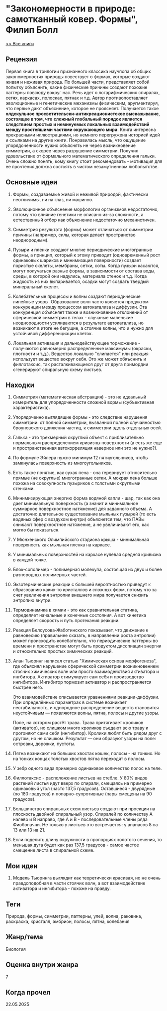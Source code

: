 # "Закономерности в природе: самотканный ковер. Формы", Филип Болл

[\<\< Все книги](../README.md)

## Рецензия

Первая книга в трилогии признанного классика научпопа об общих закономерностях природы повествует о формах, которые создают живая и неживая природа. По большей части, представляет собой попытку объяснить, какие физические причины создают похожие паттерны повсюду вокруг нас. Речь идет о логарифмических спиралях, сетях, каркасах, полосках, пятнах и т.д. Автор противопоставляет эволюционные и генетические механизмы физическим, аругментируя, что первые дают объяснение, которое не проясняет. Получается такое **олдскульное просветительски-антикреационистское высказывание**, **состоящее в том, что** **сложный глобальный порядок является следствием простых и неминуемых локальных взаимодействий между простейшими частями окружающего мира**. Книга интересна прекрасными иллюстрациями, но немного перегружена историей идей и ссылками на другие книги. Понравилась мысль, что ощущение упорядоченности нужно объяснять не через возникновение симметрии, а скорее через разрушение симметрии. Получил удовольствие от формального математического определения гальки. Очень сложно понять, кому книгу стоит рекомендовать - мотивация для ее прочтения должна состоять в чистом незамутненном любопытстве.

## Основные идеи

1.  Формы, создаваемые живой и неживой природой, фактически неотличимы, ни на глаз, ни машинно.

2.  Эволюционное объяснение морфологии организмов недостаточно, потому что влияние генетики не описано из-за сложности, а естественный отбор как объяснение недостаточно механистичен.

3.  Симметрия результата (формы) может отличаться от симметрии причины (например, силы, которая делает пространство неоднородным).

4.  Пузыри и пленки создают многие периодические многогранные формы, а принцип, который к этому приводит (одновременный рост одинаковых шариков и минимизация поверхности) создает пористые скелеты, мембраны, сетки, соты. Когда пузыри касаются, могут получаться разные формы, в зависимости от состава воды, среды, в которой они надулись, материала стенок и т.д. Когда жидкость из них выпаривается, осадки могут создать твердый минеральный скелет.

5.  Колебательные процессы и волны создают периодические линейные узоры. Образование волн часто является продуктом конкуренции между процессом автокатализа и диффузии. Эта конкуренция объясняет также и возникновение отклонений от сферической симметрии в телах - случаные маленькие неоднородности усиливаются в результате автокатализа, но возникают в итоге не бегущие, а стоячие волны, что и нужно для устойчивой дифференциации клеток.

6.  Локальная активация и дальнодействующее торможение - получаются равномерно распределенные максимумы (окраски, плотности и т.д.). Вещество локально "слипается" или реакция использует вещество вокруг себя. Это же может обяъснить и филлотаксис, так расталкивающиеся друг от друга примордии сгенерируют спиральную схему листьев.

## Находки

1.  Симметрия (математическая абстракция) - это не идеальный измеритель для упорядоченности сложной вормы (субъективная характеристика).

2.  Упорядоченно выглядящие формы - это следствие нарушения симметрии: от полной симметрии, вызванной полной случайностью броуновского движения частиц, к симметрии вдоль отдельных осей.

3.  Галька - это трехмерный округлый объект с приблизительно нормальным распределением кривизны поверхности (а есть же еще и пространственная автокорреляция наверное или это не нужно?).

4.  По формуле Эйлера нужно минимум 12 пятиугольников, чтобы замкнулась поверхность из многоугольников.

5.  Есть такое понятие, как сухая пена - она герерирует относительно прямые (не округлые) многогранные сетки. А мокрая пена больше похожа на совокупность пузыриков с толстыми округлыми стенками.

6.  Минимизирующая энергию форма водяной капли - шар, так как она дает минимальную поверхность (а значит и минимальное суммарное поверхностное натяжение) для заданного объема. А достаточно длительное существование мыльных пузырей (то есть водяных сфер с воздухом внутри) объяснется тем, что ПАВы снижают поверхностное натяжение, а не увеличивают его, как могло бы показаться.

7.  У Мюнхенского Олимпийского стадиона крыша - минимальная поверхность как мыльная пленка на каркасе.

8.  У минимальных поверхностей на каркасе нулевая средняя кривизна в каждой точке.

9.  Блок-сополимер - полимерная молекула, состоящая из двух и более разнородных полимерных частей.

10. Экзотермические реакции с большей вероятностью приведут к образованию каких-то кристаллов и сложных форм, потому что за счет увеличения энтропии внешнего мира получается снизить энтропию внутри.

11. Термодинамика в химии - это как сравнительная статика, определяет начальные и конечные состояния. А вот кинетика определяет скорость и путь протекания реакции.

12. Реакция Белоусова-Жаботинского показывает, что движение к равновесию (правильнее сказать, в направлении роста энтропии) может происходить колебательно, что периодические паттерны во времени и пространстве могут быть продуктом дисспиации энергии и относительно простых химических реакций.

13. Алан Тьюринг написал статью "Химическая основа морфогенеза", где объяснял нарушение сферической симметрии возникновением стоячих химических волн или просто взаимодействия активатора и ингбитора. Активатор стимулирует сам себя и производство ингибитора. Ингибитор тормозит активатор и распространяется быстрее него.

    Это взаимодействие описывается уравнениями реакции-диффузии. При определённых параметрах в системе возникает нестабильность, и однородное распределение веществ становится неустойчивым — появляются волны, пятна, полосы и другие узоры.

    Поле, на котором растёт трава. Трава притягивает кроликов (активатор), но слишком много кроликов съедают всю траву и прогоняют сами себя (ингибитор). Кролики любят быть рядом друг с другом, но не слишком. Результат — они образуют узоры на поле: островки, дорожки, пустоты.

14. Пятна возникают на больших хвостах кошек, полосы - на тонких. Но на тонких концах толстых хвостов пятна переходят в полосы.

15. У зебр одного вида примерно одинаковое количество полос на теле.

16. Филлотаксис - расположение листьев на стебле. У 80% видов растений листья идут вверх по спирали, смещаясь на примерно одинаковый угол (часто 137,5 градусов). Оставшиеся - двурядные (по 180 градусов) и попарно-супротивные (пары смещены на 90 градусов).

17. Большинство спиральных схем листьев создают при проекции на плоскость двойной спиральный узор. Спиралей по количеству A налево и B направо, где A и B - последовательные члены ряда Фиобоначчи. Не только у листьев это встречается: у ананасов 8 на 13 или 13 на 21.

18. Если поделить длину окружности в пропорциях золотого сечения, то меньшая дуга будет как раз 137,5 градусов - самое частое смещение листа в спиральной схеме.

## Мои идеи

1.  Модель Тьюринга выглядит как теоретически красивая, но не очень правдоподобная в части стоячих волн, а вот взаимодействие активатора и ингибитора - похоже на правду.

## Теги

Природа, формы, симметрии, паттерны, улей, волна, раковина, раскраска, кристалл, эмбрион, полосы, пятна, колебания

## Жанр/тема

Биология

## Оценка внутри жанра

7

## Когда прочел

22.05.2025
